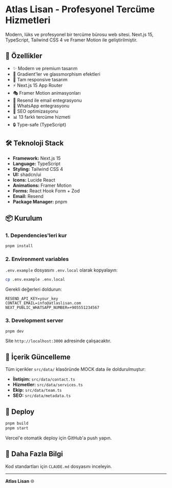 # Atlas Lisan - Profesyonel Tercüme Hizmetleri

Modern, lüks ve profesyonel bir tercüme bürosu web sitesi. Next.js 15, TypeScript, Tailwind CSS 4 ve Framer Motion ile geliştirilmiştir.

## 🚀 Özellikler

- ✨ Modern ve premium tasarım
- 🎨 Gradient'ler ve glassmorphism efektleri
- 📱 Tam responsive tasarım
- ⚡ Next.js 15 App Router
- 🎭 Framer Motion animasyonları
- 📧 Resend ile email entegrasyonu
- 💬 WhatsApp entegrasyonu
- 🎯 SEO optimizasyonu
- 📊 13 farklı tercüme hizmeti
- 🔒 Type-safe (TypeScript)

## 🛠️ Teknoloji Stack

- **Framework:** Next.js 15
- **Language:** TypeScript
- **Styling:** Tailwind CSS 4
- **UI:** shadcn/ui
- **Icons:** Lucide React
- **Animations:** Framer Motion
- **Forms:** React Hook Form + Zod
- **Email:** Resend
- **Package Manager:** pnpm

## 📦 Kurulum

### 1. Dependencies'leri kur

```bash
pnpm install
```

### 2. Environment variables

`.env.example` dosyasını `.env.local` olarak kopyalayın:

```bash
cp .env.example .env.local
```

Gerekli değerleri doldurun:

```env
RESEND_API_KEY=your_key
CONTACT_EMAIL=info@atlaslisan.com
NEXT_PUBLIC_WHATSAPP_NUMBER=+905551234567
```

### 3. Development server

```bash
pnpm dev
```

Site `http://localhost:3000` adresinde çalışacaktır.

## 📝 İçerik Güncelleme

Tüm içerikler `src/data/` klasöründe MOCK data ile doldurulmuştur:

- **İletişim:** `src/data/contact.ts`
- **Hizmetler:** `src/data/services.ts`
- **Ekip:** `src/data/team.ts`
- **SEO:** `src/data/metadata.ts`

## 🚀 Deploy

```bash
pnpm build
pnpm start
```

Vercel'e otomatik deploy için GitHub'a push yapın.

## 📄 Daha Fazla Bilgi

Kod standartları için `CLAUDE.md` dosyasını inceleyin.

---

**Atlas Lisan** 🌐
